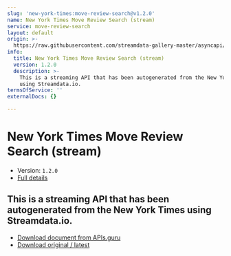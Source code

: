 ```yaml
---
slug: 'new-york-times:move-review-search@v1.2.0'
name: New York Times Move Review Search (stream)
service: move-review-search
layout: default
origin: >-
  https://raw.githubusercontent.com/streamdata-gallery-master/asyncapi/master/_listings/new-york-times/new-york-times-move-review-search-stream-async.md
info:
  title: New York Times Move Review Search (stream)
  version: 1.2.0
  description: >-
    This is a streaming API that has been autogenerated from the New York Times
    using Streamdata.io.
termsOfService: ''
externalDocs: {}

---
```

# New York Times Move Review Search (stream)

* Version: `1.2.0`
* [Full details](../html/new-york-times:move-review-search@v1.2.0.html)



## This is a streaming API that has been autogenerated from the New York Times using Streamdata.io.



* [Download document from APIs.guru](https://raw.githubusercontent.com/APIs-guru/asyncapi-directory/master/docs/APIs/new-york-times%3Amove-review-search%40v1.2.0.yaml)
* [Download original / latest](https://raw.githubusercontent.com/streamdata-gallery-master/asyncapi/master/_listings/new-york-times/new-york-times-move-review-search-stream-async.md)

<script type="application/ld+json">
{
  "@context": "http://schema.org/",
  "@type": "WebAPI",
  "description": "This is a streaming API that has been autogenerated from the New York Times using Streamdata.io.",
  "documentation": "",

  "name": "New York Times Move Review Search (stream)"
}
</script>
